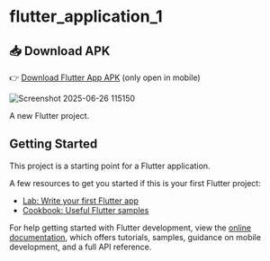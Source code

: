 # flutter_application_1

## 📥 Download APK

👉 [Download Flutter App APK](./flutter.apk)  (only open in mobile)

![Screenshot 2025-06-26 115150](https://github.com/user-attachments/assets/207ddf11-f8a6-4935-bed9-7a61b25192ab)

A new Flutter project.

## Getting Started

This project is a starting point for a Flutter application.

A few resources to get you started if this is your first Flutter project:

- [Lab: Write your first Flutter app](https://docs.flutter.dev/get-started/codelab)
- [Cookbook: Useful Flutter samples](https://docs.flutter.dev/cookbook)

For help getting started with Flutter development, view the
[online documentation](https://docs.flutter.dev/), which offers tutorials,
samples, guidance on mobile development, and a full API reference.
